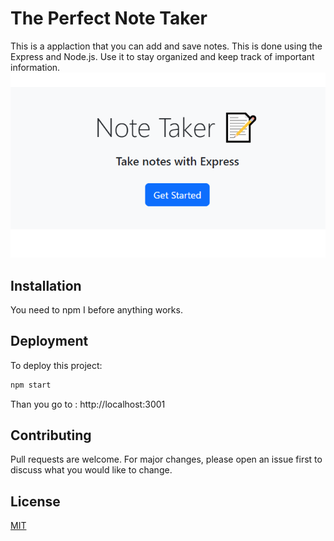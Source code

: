 # The Perfect Note Taker
This is a applaction that you can add and save notes. This is done using the Express and Node.js. Use it to stay organized and keep track of important information.
![the app front page showing a note](photos/Screenshot.png)

## Installation

You need to npm I before anything works.

## Deployment

To deploy this project:

```bash
npm start
```

Than you go to : http://localhost:3001


## Contributing

Pull requests are welcome. For major changes, please open an issue first
to discuss what you would like to change.


## License

[MIT](https://choosealicense.com/licenses/mit/)